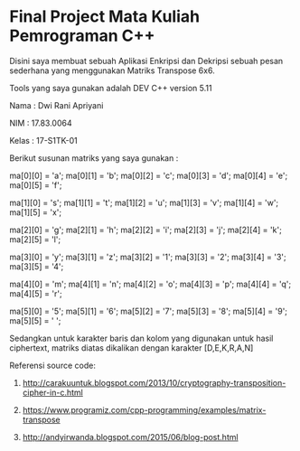 # Final Project Mata Kuliah Pemrograman C++

Disini saya membuat sebuah Aplikasi Enkripsi dan Dekripsi sebuah pesan sederhana yang menggunakan Matriks Transpose 6x6.

Tools yang saya gunakan adalah DEV C++ version 5.11

Nama  : Dwi Rani Apriyani

NIM   : 17.83.0064

Kelas : 17-S1TK-01

Berikut susunan matriks yang saya gunakan :

ma[0][0] = 'a'; ma[0][1] = 'b'; ma[0][2] = 'c'; ma[0][3] = 'd'; ma[0][4] = 'e'; ma[0][5] = 'f';

ma[1][0] = 's'; ma[1][1] = 't'; ma[1][2] = 'u'; ma[1][3] = 'v'; ma[1][4] = 'w'; ma[1][5] = 'x';

ma[2][0] = 'g'; ma[2][1] = 'h'; ma[2][2] = 'i'; ma[2][3] = 'j'; ma[2][4] = 'k'; ma[2][5] = 'l';

ma[3][0] = 'y'; ma[3][1] = 'z'; ma[3][2] = '1'; ma[3][3] = '2'; ma[3][4] = '3'; ma[3][5] = '4';

ma[4][0] = 'm'; ma[4][1] = 'n'; ma[4][2] = 'o'; ma[4][3] = 'p'; ma[4][4] = 'q'; ma[4][5] = 'r';

ma[5][0] = '5'; ma[5][1] = '6'; ma[5][2] = '7'; ma[5][3] = '8'; ma[5][4] = '9'; ma[5][5] = ' ';

Sedangkan untuk karakter baris dan kolom yang digunakan untuk hasil ciphertext, matriks diatas dikalikan dengan karakter [D,E,K,R,A,N]

Referensi source code:

1. http://carakuuntuk.blogspot.com/2013/10/cryptography-transposition-cipher-in-c.html

2. https://www.programiz.com/cpp-programming/examples/matrix-transpose 

3. http://andyirwanda.blogspot.com/2015/06/blog-post.html


